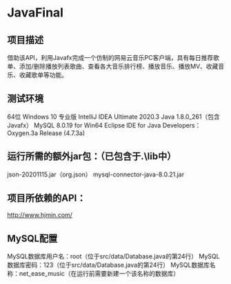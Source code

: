 # JavaFinal

## 项目描述

借助该API，利用Javafx完成一个仿制的网易云音乐PC客户端，具有每日推荐歌单、添加/删除播放列表歌曲、查看各大音乐排行榜、播放音乐、播放MV、收藏音乐、收藏歌单等功能。

## 测试环境

64位 Windows 10 专业版 IntelliJ IDEA Ultimate 2020.3 Java 1.8.0_261（包含Javafx） MySQL 8.0.19 for Win64 Eclipse IDE for Java
Developers：Oxygen.3a Release (4.7.3a)

## 运行所需的额外jar包：（已包含于.\lib中）

json-20201115.jar（org.json） mysql-connector-java-8.0.21.jar

## 项目所依赖的API：

http://www.hjmin.com/

## MySQL配置

MySQL数据库用户名：root（位于src/data/Database.java的第24行） MySQL数据库密码：123（位于src/data/Database.java的第24行）
MySQL数据库名称：net_ease_music（在运行前需要新建一个该名称的数据库）